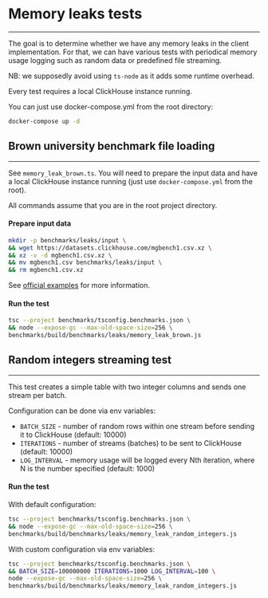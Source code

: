 # Memory leaks tests

---

The goal is to determine whether we have any memory leaks in the client implementation.
For that, we can have various tests with periodical memory usage logging such as random data or predefined file streaming.

NB: we supposedly avoid using `ts-node` as it adds some runtime overhead.

Every test requires a local ClickHouse instance running. 

You can just use docker-compose.yml from the root directory:

```sh
docker-compose up -d
```

## Brown university benchmark file loading

---

See `memory_leak_brown.ts`.
You will need to prepare the input data and have a local ClickHouse instance running
(just use `docker-compose.yml` from the root).

All commands assume that you are in the root project directory.

#### Prepare input data

```sh
mkdir -p benchmarks/leaks/input \
&& wget https://datasets.clickhouse.com/mgbench1.csv.xz \
&& xz -v -d mgbench1.csv.xz \
&& mv mgbench1.csv benchmarks/leaks/input \
&& rm mgbench1.csv.xz
```

See [official examples](https://clickhouse.com/docs/en/getting-started/example-datasets/brown-benchmark/) for more information.

#### Run the test

```sh
tsc --project benchmarks/tsconfig.benchmarks.json \
&& node --expose-gc --max-old-space-size=256 \
benchmarks/build/benchmarks/leaks/memory_leak_brown.js
```

## Random integers streaming test

---

This test creates a simple table with two integer columns and sends one stream per batch.

Configuration can be done via env variables:

- `BATCH_SIZE` - number of random rows within one stream before sending it to ClickHouse (default: 10000)
- `ITERATIONS` - number of streams (batches) to be sent to ClickHouse (default: 10000)
- `LOG_INTERVAL` - memory usage will be logged every Nth iteration, where N is the number specified (default: 1000)

#### Run the test

With default configuration:

```sh
tsc --project benchmarks/tsconfig.benchmarks.json \
&& node --expose-gc --max-old-space-size=256 \
benchmarks/build/benchmarks/leaks/memory_leak_random_integers.js
```

With custom configuration via env variables:

```sh
tsc --project benchmarks/tsconfig.benchmarks.json \
&& BATCH_SIZE=100000000 ITERATIONS=1000 LOG_INTERVAL=100 \
node --expose-gc --max-old-space-size=256 \
benchmarks/build/benchmarks/leaks/memory_leak_random_integers.js
```